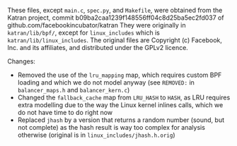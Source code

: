 These files, except `main.c`, `spec.py`, and `Makefile`, were obtained from the Katran project, commit b09ba2caa1239f148556ff04c8d25ba5ec2fd037 of github.com/facebookincubator/katran
They were originally in `katran/lib/bpf/`, except for `linux_includes` which is `katran/lib/linux_includes`.
The original files are Copyright (c) Facebook, Inc. and its affiliates, and distributed under the GPLv2 licence.

Changes:
- Removed the use of the `lru_mapping` map, which requires custom BPF loading and which we do not model anyway (see `REMOVED:` in `balancer_maps.h` and `balancer_kern.c`)
- Changed the `fallback_cache` map from `LRU_HASH` to `HASH`, as LRU requires extra modelling due to the way the Linux kernel inlines calls, which we do not have time to do right now
- Replaced `jhash` by a version that returns a random number (sound, but not complete) as the hash result is way too complex for analysis otherwise (original is in `linux_includes/jhash.h.orig`)
